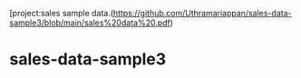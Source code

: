 
[project:sales sample data.(https://github.com/Uthramariappan/sales-data-sample3/blob/main/sales%20data%20.pdf)
# sales-data-sample3
